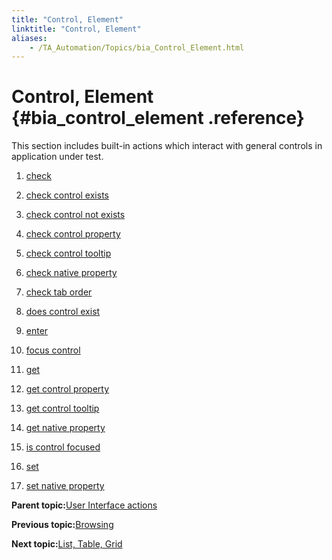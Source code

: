 ```yaml
--- 
title: "Control, Element"
linktitle: "Control, Element"
aliases: 
    - /TA_Automation/Topics/bia_Control_Element.html
---
```

# Control, Element {#bia_control_element .reference}

This section includes built-in actions which interact with general controls in application under test.

1.  [check](../../TA_Automation/Topics/bia_check.html)  

2.  [check control exists](../../TA_Automation/Topics/bia_check_control_exists.html)  

3.  [check control not exists](../../TA_Automation/Topics/bia_check_control_not_exists.html)  

4.  [check control property](../../TA_Automation/Topics/bia_check_control_property.html)  

5.  [check control tooltip](../../TA_Automation/Topics/bia_check_control_tooltip.html)  

6.  [check native property](../../TA_Automation/Topics/bia_check_native_property.html)  

7.  [check tab order](../../TA_Automation/Topics/bia_check_tab_order.html)  

8.  [does control exist](../../TA_Automation/Topics/bia_does_control_exist.html)  

9.  [enter](../../TA_Automation/Topics/bia_enter.html)  

10. [focus control](../../TA_Automation/Topics/bia_focus_control.html)  

11. [get](../../TA_Automation/Topics/bia_get.html)  

12. [get control property](../../TA_Automation/Topics/bia_get_control_property.html)  

13. [get control tooltip](../../TA_Automation/Topics/bia_get_control_tooltip.html)  

14. [get native property](../../TA_Automation/Topics/bia_get_native_property.html)  

15. [is control focused](../../TA_Automation/Topics/bia_is_control_focused.html)  

16. [set](../../TA_Automation/Topics/bia_set.html)  

17. [set native property](../../TA_Automation/Topics/bia_set_native_property.html)  


**Parent topic:**[User Interface actions](../../TA_Automation/Topics/bia_User_Interface.html)

**Previous topic:**[Browsing](../../TA_Automation/Topics/bia_browsing.html)

**Next topic:**[List, Table, Grid](../../TA_Automation/Topics/bia_List_Table_Grid.html)


